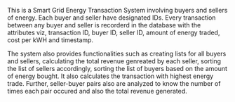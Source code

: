This is a Smart Grid Energy Transaction System involving buyers and sellers of energy. Each buyer and seller have designated IDs. Every transaction between any buyer and seller is recorderd in the database with the attributes viz, transaction ID,  buyer ID, seller ID, amount of energy traded, cost per kWH and timestamp.


The system also provides functionalities such as creating lists for all buyers and sellers, calculating the total revenue genreated by each seller, sorting the list of sellers accordingly, sorting the list of buyers based on the amount of energy bought. It also calculates the transaction with highest energy trade. 
Further, seller-buyer pairs also are analyzed to know the number of times each pair occured and also the total revenue generated.

